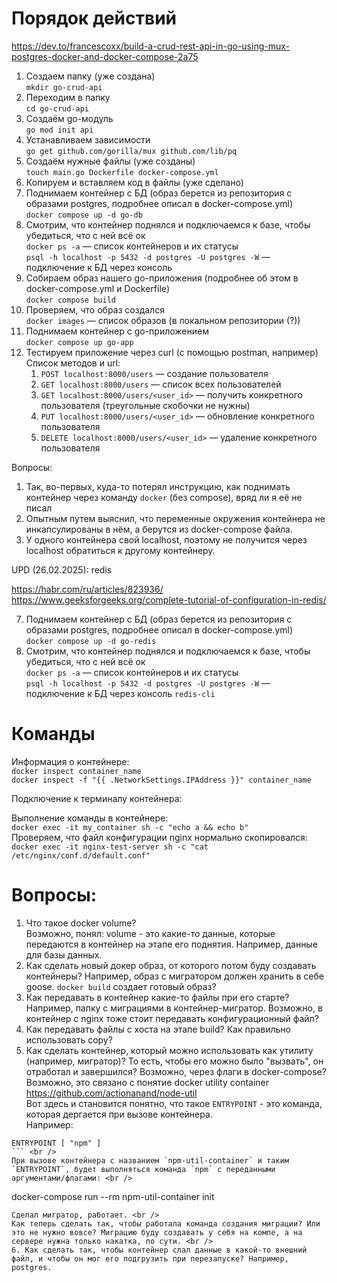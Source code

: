 # Порядок действий

https://dev.to/francescoxx/build-a-crud-rest-api-in-go-using-mux-postgres-docker-and-docker-compose-2a75

1. Создаем папку (уже создана) <br />
`mkdir go-crud-api`
2. Переходим в папку <br />
`cd go-crud-api`
3. Создаём go-модуль <br />
`go mod init api`
4. Устанавливаем зависимости <br />
`go get github.com/gorilla/mux github.com/lib/pq`
5. Создаём нужные файлы (уже созданы) <br />
`touch main.go Dockerfile docker-compose.yml`
6. Копируем и вставляем код в файлы (уже сделано) <br />
7. Поднимаем контейнер с БД (образ берется из репозитория с образами postgres, подробнее описал в docker-compose.yml) <br />
`docker compose up -d go-db`
8. Смотрим, что контейнер поднялся и подключаемся к базе, чтобы убедиться, что с ней всё ок <br />
`docker ps -a` — список контейнеров и их статусы  <br />
`psql -h localhost -p 5432 -d postgres -U postgres -W` — подключение к БД через консоль
9. Собираем образ нашего go-приложения (подробнее об этом в docker-compose.yml и Dockerfile) <br />
`docker compose build`
10. Проверяем, что образ создался <br />
`docker images` — список образов (в локальном репозитории (?))
11. Поднимаем контейнер с go-приложением <br />
`docker compose up go-app`
12. Тестируем приложение через curl (с помощью postman, например) <br />
Список методов и url:
    1. `POST localhost:8000/users` — создание пользователя
    2. `GET localhost:8000/users` — список всех пользователей
    3. `GET localhost:8000/users/<user_id>` — получить конкретного пользователя (треугольные скобочки не нужны)
    4. `PUT localhost:8000/users/<user_id>` — обновление конкретного пользователя
    5. `DELETE localhost:8000/users/<user_id>` — удаление конкретного пользователя

Вопросы:
1. Так, во-первых, куда-то потерял инструкцию, как поднимать контейнер через команду `docker` (без compose), вряд ли я её не писал
2. Опытным путем выяснил, что переменные окружения контейнера не инкапсулированы в нём, а берутся из docker-compose файла.
3. У одного контейнера свой localhost, поэтому не получится через localhost обратиться к другому контейнеру.

UPD (26.02.2025): redis <br />

https://habr.com/ru/articles/823936/ <br />
https://www.geeksforgeeks.org/complete-tutorial-of-configuration-in-redis/ <br />

7. Поднимаем контейнер с БД (образ берется из репозитория с образами postgres, подробнее описал в docker-compose.yml) <br />
`docker compose up -d go-redis`
8. Смотрим, что контейнер поднялся и подключаемся к базе, чтобы убедиться, что с ней всё ок <br />
`docker ps -a` — список контейнеров и их статусы  <br />
`psql -h localhost -p 5432 -d postgres -U postgres -W` — подключение к БД через консоль
`redis-cli`

# Команды

Информация о контейнере: <br />
`docker inspect container_name` <br />
`docker inspect -f "{{ .NetworkSettings.IPAddress }}" container_name` <br />

Подключение к терминалу контейнера: <br />

Выполнение команды в контейнере: <br />
`docker exec -it my_container sh -c "echo a && echo b"` <br />
Проверяем, что файл конфигурации nginx нормально скопировался: <br />
`docker exec -it nginx-test-server sh -c "cat /etc/nginx/conf.d/default.conf"` <br />

# Вопросы:
1. Что такое docker volume? <br />
Возможно, понял: volume - это какие-то данные, которые передаются в контейнер на этапе его поднятия. Например, данные для базы данных.
2. Как сделать новый докер образ, от которого потом буду создавать контейнеры? Например, образ с мигратором должен хранить в себе goose. `docker build` создает готовый образ?
3. Как передавать в контейнер какие-то файлы при его старте? Например, папку с миграциями в контейнер-мигратор. Возможно, в контейнер с nginx тоже стоит передавать конфигурационный файл?
4. Как передавать файлы c хоста на этапе build? Как правильно использовать copy?
5. Как сделать контейнер, который можно использовать как утилиту (например, мигратор)? То есть, чтобы его можно было "вызвать", он отработал и завершился? Возможно, через флаги в docker-compose? <br />
Возможно, это связано с понятие docker utility container <br />
https://github.com/actionanand/node-util <br />
Вот здесь и становится понятно, что такое `ENTRYPOINT` - это команда, которая дергается при вызове контейнера. <br />
Например: <br />
```
ENTRYPOINT [ "npm" ]
``` <br />
При вызове контейнера с названием `npm-util-container` и таким `ENTRYPOINT`, будет выполняться команда `npm` с переданными аргументами/флагами: <br />
```
docker-compose run --rm npm-util-container init
``` <br />
Сделал мигратор, работает. <br />
Как теперь сделать так, чтобы работала команда создания миграции? Или это не нужно вовсе? Миграцию буду создавать у себя на компе, а на сервере нужна только накатка, по сути. <br />
6. Как сделать так, чтобы контейнер слал данные в какой-то внешний файл, и чтобы он мог его подгрузить при перезапуске? Например, postgres.
